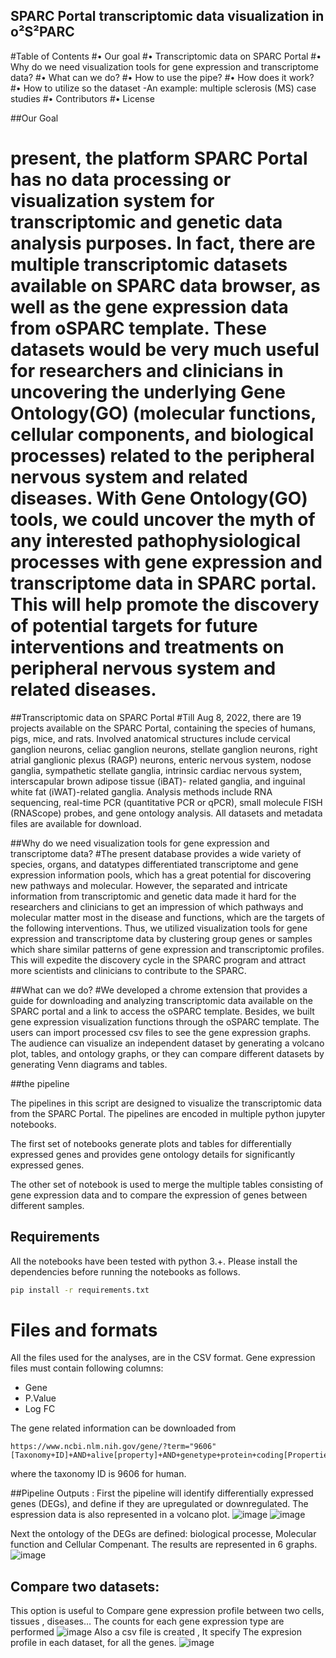 ## SPARC Portal transcriptomic data visualization in o²S²PARC
#Table of Contents
#•	Our goal 
#•	Transcriptomic data on SPARC Portal
#•	Why do we need visualization tools for gene expression and transcriptome data?
#•	What can we do?
#•	How to use the pipe?
#•	How does it work?
#•	How to utilize so the dataset -An example: multiple sclerosis (MS) case studies 
#•	Contributors
#•	License


##Our Goal

# present, the platform  SPARC Portal has no data processing or visualization system for transcriptomic and genetic data analysis purposes. In fact, there are multiple transcriptomic datasets available on SPARC data browser, as well as the gene expression data from oSPARC template. These datasets would be very much useful for researchers and clinicians in uncovering the underlying Gene Ontology(GO) (molecular functions, cellular components, and biological processes) related to the peripheral nervous system and related diseases. With Gene Ontology(GO) tools, we could uncover the myth of any interested pathophysiological processes with gene expression and transcriptome data in SPARC portal. This will help promote the discovery of potential targets for future interventions and treatments on peripheral nervous system and related diseases.

##Transcriptomic data on SPARC Portal
#Till Aug 8, 2022, there are 19 projects available on the SPARC Portal, containing the species of humans, pigs, mice, and rats. Involved anatomical structures include cervical ganglion neurons, celiac ganglion neurons, stellate ganglion neurons, right atrial ganglionic plexus (RAGP) neurons, enteric nervous system, nodose ganglia, sympathetic stellate ganglia, intrinsic cardiac nervous system, interscapular brown adipose tissue (iBAT)- related ganglia, and inguinal white fat (iWAT)-related ganglia. Analysis methods include RNA sequencing, real-time PCR (quantitative PCR or qPCR), small molecule FISH (RNAScope) probes, and gene ontology analysis. All datasets and metadata files are available for download. 

##Why do we need visualization tools for gene expression and transcriptome data?
#The present database provides a wide variety of species, organs, and datatypes differentiated transcriptome and gene expression information pools, which has a great potential for discovering new pathways and molecular. However, the separated and intricate information from transcriptomic and genetic data made it hard for the researchers and clinicians to get an impression of which pathways and molecular matter most in the disease and functions, which are the targets of the following interventions. Thus, we utilized visualization tools for gene expression and transcriptome data by clustering group genes or samples which share similar patterns of gene expression and transcriptomic profiles. This will expedite the discovery cycle in the SPARC program and attract more scientists and clinicians to contribute to the SPARC. 

##What can we do?
#We developed a chrome extension that provides a guide for downloading and analyzing transcriptomic data available on the SPARC portal and a link to access the oSPARC template. Besides, we built gene expression visualization functions through the oSPARC template. The users can import processed csv files to see the gene expression graphs. The audience can visualize an independent dataset by generating a volcano plot, tables, and ontology graphs, or they can compare different datasets by generating Venn diagrams and tables.


##the pipeline

The pipelines in this script are designed to visualize the transcriptomic data from the SPARC Portal. The pipelines are encoded in multiple python jupyter notebooks.

The first set of notebooks generate plots and tables for differentially expressed genes and provides gene ontology details for significantly expressed genes.

The other set of notebook is used to merge the multiple tables consisting of gene expression data and to compare the expression of genes between different samples.

## Requirements

All the notebooks have been tested with python 3.+. Please install the dependencies before running the notebooks as follows.

```bash
pip install -r requirements.txt

```

# Files and formats

All the files used for the analyses, are in the CSV format. Gene expression files must contain following columns:

- Gene
- P.Value
- Log FC

The gene related information can be downloaded from
```
https://www.ncbi.nlm.nih.gov/gene/?term="9606"[Taxonomy+ID]+AND+alive[property]+AND+genetype+protein+coding[Properties]
````
where the taxonomy ID is 9606 for human.

##Pipeline Outputs :
First the pipeline will identify differentially expressed genes (DEGs), and define if they are upregulated or downregulated. The espression data is also represented in a volcano plot.
![image](https://user-images.githubusercontent.com/73958439/183560745-bbbfdd8b-7403-4d12-bd1b-bc3dcc94ccb4.png)
![image](https://user-images.githubusercontent.com/73958439/183560724-dd10b756-c076-4a0c-84fc-463259da646d.png)

Next the ontology of the DEGs are defined: biological processe, Molecular function and Cellular Compenant. The results are represented in 6 graphs.
![image](https://user-images.githubusercontent.com/73958439/183561159-e1be388f-a8a1-4ae7-a47a-eb235674275b.png)

## Compare two datasets:
This option is useful to Compare gene expression profile between two cells, tissues , diseases…
The counts for each gene expression type are performed 
![image](https://user-images.githubusercontent.com/73958439/183561299-2a3c5e1a-63b0-4a8a-9070-d65acf4b74c1.png)
Also a csv file is created , It specify The expresion profile in each dataset, for all the genes.
![image](https://user-images.githubusercontent.com/73958439/183561416-76e1da62-4c52-49eb-beed-c91c9ef30571.png)







